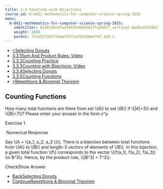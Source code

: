 ```yaml
---
title: 3.3 Counting with Bijections
course_id: 6-042j-mathematics-for-computer-science-spring-2015
menu:
  6-042j-mathematics-for-computer-science-spring-2015:
    identifier: 8240326e97e436bfb4d435b5ffa29d77_vertical-8ad5a4d769b7
    weight: 2090
    parent: 71ca527263f24aa7d717ef63328e47ef_tp9-1
---
```

*   [<Selecting Donuts](/courses/electrical-engineering-and-computer-science/6-042j-mathematics-for-computer-science-spring-2015/counting/tp9-1/vertical-74c5f1c609a4)
*   [3.3.1Sum And Product Rules: Video](/courses/electrical-engineering-and-computer-science/6-042j-mathematics-for-computer-science-spring-2015/counting/tp9-1)
*   [3.3.2Counting Practice](/courses/electrical-engineering-and-computer-science/6-042j-mathematics-for-computer-science-spring-2015/counting/tp9-1/vertical-049622956720)
*   [3.3.3Counting with Bijections: Video](/courses/electrical-engineering-and-computer-science/6-042j-mathematics-for-computer-science-spring-2015/counting/tp9-1/vertical-96a6db418419)
*   [3.3.4Selecting Donuts](/courses/electrical-engineering-and-computer-science/6-042j-mathematics-for-computer-science-spring-2015/counting/tp9-1/vertical-74c5f1c609a4)
*   [3.3.5Counting Functions](/courses/electrical-engineering-and-computer-science/6-042j-mathematics-for-computer-science-spring-2015/counting/tp9-1/vertical-8ad5a4d769b7)
*   [\>Repetitions & Binomial Theorem](/courses/electrical-engineering-and-computer-science/6-042j-mathematics-for-computer-science-spring-2015/counting/tp9-2)

Counting Functions
------------------

  

How many total functions are there from set \\(A\\) to set \\(B\\) if \\(|A|=3\\) and \\(|B|=7\\)? Please enter your answer in the form x^y.

Exercise 1

&nbsp;Numerical Response&nbsp;

Say \\(A = \\{a\_1, a\_2, a\_3 \\}\\). There is a bijection between total functions from \\(A\\) to \\(B\\) and length-3 vectors of elements of \\(B\\). In this bijection, a given total function \\(f\\) corresponds to the vector \\((f(a\_1), f(a\_2), f(a\_3)) \\in B^3\\). Hence, by the product rule, \\(|B^3| = 7^3\\).

CheckShow Answer

*   [BackSelecting Donuts](/courses/electrical-engineering-and-computer-science/6-042j-mathematics-for-computer-science-spring-2015/counting/tp9-1/vertical-74c5f1c609a4)
*   [ContinueRepetitions & Binomial Theorem](/courses/electrical-engineering-and-computer-science/6-042j-mathematics-for-computer-science-spring-2015/counting/tp9-2)